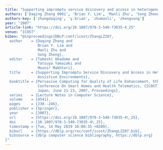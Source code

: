 ```yaml
---
title: "Supporting impromptu service discovery and access in heterogeneous assistive environments"
authors: ['Daqing Zhang 0001', 'Brian Y. Lim', 'Manli Zhu', 'Song Zheng']
authors-key: ['zhangdaqing', 'y.brian', 'zhumanli', 'zhengsong']
year: "2007"
article-link: "https://doi.org/10.1007/978-3-540-73035-4_25"
venue: "ICOST"
bibex: "@inproceedings{DBLP:conf/icost/ZhangLZZ07,
  author    = {Daqing Zhang and
               Brian Y. Lim and
               Manli Zhu and
               Song Zheng},
  editor    = {Takeshi Okadome and
               Tatsuya Yamazaki and
               Mounir Makhtari},
  title     = {Supporting Impromptu Service Discovery and Access in Heterogeneous
               Assistive Environments},
  booktitle = {Pervasive Computing for Quality of Life Enhancement, 5th International
               Conference On Smart Homes and Health Telematics, {ICOST} 2007, Nara,
               Japan, June 21-23, 2007, Proceedings},
  series    = {Lecture Notes in Computer Science},
  volume    = {4541},
  pages     = {238--246},
  publisher = {Springer},
  year      = {2007},
  url       = {https://doi.org/10.1007/978-3-540-73035-4\_25},
  doi       = {10.1007/978-3-540-73035-4\_25},
  timestamp = {Tue, 14 May 2019 10:00:35 +0200},
  biburl    = {https://dblp.org/rec/conf/icost/ZhangLZZ07.bib},
  bibsource = {dblp computer science bibliography, https://dblp.org}
}"
---
```

